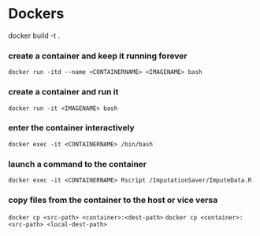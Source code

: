# Dockers

docker build -t <IMAGENAME> .

### create a container and keep it running forever
`docker run -itd --name <CONTAINERNAME> <IMAGENAME> bash`

### create a container and run it
`docker run -it <IMAGENAME> bash`

### enter the container interactively
`docker exec -it <CONTAINERNAME> /bin/bash`

### launch a command to the container
`docker exec -it <CONTAINERNAME> Rscript /ImputationSaver/ImputeData.R`

### copy files from the container to the host or vice versa
`docker cp <src-path> <container>:<dest-path>`
`docker cp <container>:<src-path> <local-dest-path>`